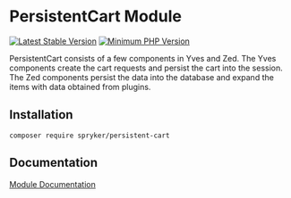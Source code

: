 # PersistentCart Module
[![Latest Stable Version](https://poser.pugx.org/spryker/persistent-cart/v/stable.svg)](https://packagist.org/packages/spryker/persistent-cart)
[![Minimum PHP Version](https://img.shields.io/badge/php-%3E%3D%207.3-8892BF.svg)](https://php.net/)

PersistentCart consists of a few components in Yves and Zed. The Yves components create the cart requests and persist the cart into the session. The Zed components persist the data into the database and expand the items with data obtained from plugins.

## Installation

```
composer require spryker/persistent-cart
```

## Documentation

[Module Documentation](https://academy.spryker.com/developing_with_spryker/module_guide/checkout_process/persistent-cart.html)
